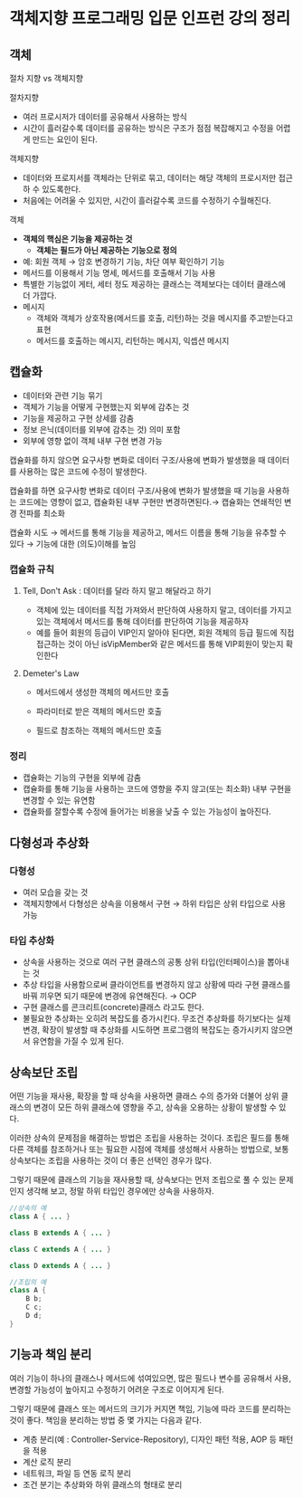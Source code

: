 # 객체지향 프로그래밍 입문 인프런 강의 정리

## 객체

절차 지향 vs 객체지향

절차지향

- 여러 프로시저가 데이터를 공유해서 사용하는 방식
- 시간이 흘러갈수록 데이터를 공유하는 방식은 구조가 점점 복잡해지고 수정을 어렵게 만드는 요인이 된다.

객체지향

- 데이터와 프로지서를 객체라는 단위로 묶고, 데이터는 해당 객체의 프로시저만 접근하 수 있도록한다.
- 처음에는 어려울 수 있지만, 시간이 흘러갈수록 코드를 수정하기 수월해진다.

객체

- **객체의 핵심은 기능을 제공하는 것**
    - **객체는 필드가 아닌 제공하는 기능으로 정의**
- 예: 회원 객체 → 암호 변경하기 기능, 차단 여부 확인하기 기능
- 메서드를 이용해서 기능 명세, 메서드를 호출해서 기능 사용
- 특별한 기능없이  게터, 세터 정도 제공하는 클래스는 객체보다는 데이터 클래스에 더 가깝다.
- 메시지
    - 객체와 객체가 상호작용(메서드를 호출, 리턴)하는 것을 메시지를 주고받는다고 표현
    - 메서드를 호출하는 메시지, 리턴하는 메시지, 익셉션 메시지

## 캡슐화

- 데이터와 관련 기능 묶기
- 객체가 기능을 어떻게 구현했는지 외부에 감추는 것
- 기능을 제공하고 구현 상세를 감춤
- 정보 은닉(데이터를 외부에 감추는 것) 의미 포함
- 외부에 영향 없이 객체 내부 구현 변경 가능

캡슐화를 하지 않으면 요구사항 변화로 데이터 구조/사용에 변화가 발생했을 때 데이터를 사용하는 많은 코드에 수정이 발생한다.

캡슐화를 하면 요구사항 변화로 데이터 구조/사용에 변화가 발생했을 때 기능을 사용하는 코드에는 영향이 없고, 캡슐화된 내부 구현만 변경하면된다.→ 캡슐화는 연쇄적인 변경 전파를 최소화

캡슐화 시도 → 메서드를 통해 기능을 제공하고, 메서드 이름을 통해 기능을 유추할 수 있다 → 기능에 대한 (의도)이해를 높임

### 캡슐화 규칙

1. Tell, Don't Ask : 데이터를 달라 하지 말고 해달라고 하기
    - 객체에 있는 데이터를 직접 가져와서 판단하여 사용하지 말고,  데이터를 가지고 있는 객체에서 메서드를 통해 데이터를 판단하여 기능을 제공하자
    - 예를 들어 회원의 등급이 VIP인지 알아야 된다면, 회원 객체의 등급 필드에 직접 접근하는 것이 아닌 isVipMember와 같은 메서드를 통해 VIP회원이 맞는지 확인한다

2. Demeter's Law

   - 메서드에서 생성한 객체의 메서드만 호출

   - 파라미터로 받은 객체의 메서드만 호출

   - 필드로 참조하는 객체의 메서드만 호출

### 정리

- 캡슐화는 기능의 구현을 외부에 감춤
- 캡슐화를 통해 기능을 사용하는 코드에 영향을 주지 않고(또는 최소화) 내부 구현을 변경할 수 있는 유연함
- 캡슐화를 잘할수록 수정에 들어가는 비용을 낮출 수 있는 가능성이 높아진다.

## 다형성과 추상화

### 다형성

- 여러 모습을 갖는 것
- 객체지향에서 다형성은 상속을 이용해서 구현 → 하위 타입은 상위 타입으로 사용 가능

### 타입 추상화

- 상속을 사용하는 것으로 여러 구현 클래스의 공통 상위 타입(인터페이스)을 뽑아내는 것
- 추상 타입을 사용함으로써 클라이언트를 변경하지 않고 상황에 따라 구현 클래스를 바꿔  끼우면 되기 때문에 변경에 유연해진다. → OCP
- 구현 클래스를 콘크리트(concrete)클래스 라고도 한다.
- 불필요한 추상화는 오히려 복잡도를 증가시킨다. 무조건 추상화를 하기보다는 실제 변경, 확장이 발생할 때 추상화를 시도하면 프로그램의 복잡도는 증가시키지 않으면서 유연함을 가질 수 있게 된다.

## 상속보단 조립

어떤 기능을 재사용, 확장을 할 때 상속을 사용하면 클래스 수의 증가와 더불어 상위 클래스의 변경이 모든 하위 클래스에 영향을 주고, 상속을 오용하는 상황이 발생할 수 있다.

이러한 상속의 문제점을 해결하는 방법은 조립을 사용하는 것이다. 조립은 필드를 통해 다른 객체를 참조하거나 또는 필요한 시점에 객체를 생성해서 사용하는 방법으로, 보통 상속보다는 조립을 사용하는 것이 더 좋은 선택인 경우가 많다.

그렇기 때문에 클래스의 기능을 재사용할 때, 상속보다는 먼저 조립으로 풀 수 있는 문제인지 생각해 보고, 정말 하위 타입인 경우에만 상속을 사용하자.

```java
//상속의 예
class A { ... }

class B extends A { ... }

class C extends A { ... }

class D extends A { ... }

//조립의 예
class A {
	B b;
	C c;
	D d;
}
```

## 기능과 책임 분리

여러 기능이 하나의 클래스나 메서드에 섞여있으면, 많은 필드나 변수를 공유해서 사용, 변경할 가능성이 높아지고 수정하기 어려운 구조로 이어지게 된다.

그렇기 때문에 클래스 또는 메서드의 크기가 커지면 책임, 기능에 따라 코드를 분리하는 것이 좋다. 책임을 분리하는 방법 중 몇 가지는 다음과 같다.

- 계층 분리(예 : Controller-Service-Repository), 디자인 패턴 적용, AOP 등 패턴을 적용
- 계산 로직 분리
- 네트워크, 파일 등 연동 로직 분리
- 조건 분기는 추상화와 하위 클래스의 형태로 분리

